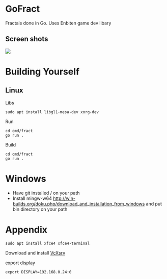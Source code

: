 # GoFract
Fractals done in Go. Uses Enbiten game dev libary

## Screen shots
![](https://user-images.githubusercontent.com/14982936/63654094-b09db900-c76d-11e9-90a3-e4540944f17c.png)

# Building Yourself

## Linux 

Libs
```
sudo apt install libgl1-mesa-dev xorg-dev
```

Run
```
cd cmd/fract
go run .
```

Build 
```
cd cmd/fract
go run .
```

# Windows
- Have git installed / on your path
- Install mingw-w64 http://win-builds.org/doku.php/download_and_installation_from_windows and put bin directory on your path


# Appendix

```
sudo apt install xfce4 xfce4-terminal
```

Download and install [VcXsrv](https://sourceforge.net/projects/vcxsrv/)

export display
```
export DISPLAY=192.168.0.24:0
```